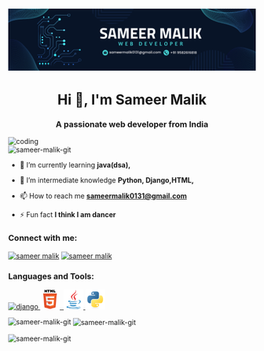 ![logo](https://github.com/Sameer-Malik-git/Sameer-Malik-git/blob/main/sameer%20malik.png)
<h1 align="center">Hi 👋, I'm Sameer Malik</h1>
<h3 align="center">A passionate web developer from 
India</h3>
<img align="right" alt="coding" width="600" src="https://user-images.githubusercontent.com/55389276/140866485-8fb1c876-9a8f-4d6a-98dc-08c4981eaf70.gif">

<p align="left"> <img src="https://komarev.com/ghpvc/?username=sameer-malik-git&label=Profile%20views&color=0e75b6&style=flat" alt="sameer-malik-git" /> </p>

- 🌱 I’m currently learning **java(dsa),**

- 🌱 I’m intermediate knowledge **Python, Django,HTML,**

- 📫 How to reach me **sameermalik0131@gmail.com**

- ⚡ Fun fact **I think I am dancer**

<h3 align="left">Connect with me:</h3>
<p align="left">
<a href="https://www.linkedin.com/in/sameer-malik0131/" target="blank"><img align="center" src="https://raw.githubusercontent.com/rahuldkjain/github-profile-readme-generator/master/src/images/icons/Social/linked-in-alt.svg" alt="sameer malik" height="30" width="40" /></a>
<a href="https://leetcode.com/Sameer-Malik/" target="blank"><img align="center" src="https://raw.githubusercontent.com/rahuldkjain/github-profile-readme-generator/master/src/images/icons/Social/leet-code.svg" alt="sameer malik" height="30" width="40" /></a>
</p>

<h3 align="left">Languages and Tools:</h3>
<p align="left"> <a href="https://www.djangoproject.com/" target="_blank" rel="noreferrer"> <img src="https://cdn.worldvectorlogo.com/logos/django.svg" alt="django" width="40" height="40"/> </a> <a href="https://www.w3.org/html/" target="_blank" rel="noreferrer"> <img src="https://raw.githubusercontent.com/devicons/devicon/master/icons/html5/html5-original-wordmark.svg" alt="html5" width="40" height="40"/> </a> <a href="https://www.adobe.com/in/products/illustrator.html" target="_blank" rel="noreferrer"> <img <a href="https://www.java.com" target="_blank" rel="noreferrer"> <img src="https://raw.githubusercontent.com/devicons/devicon/master/icons/java/java-original.svg" alt="java" width="40" height="40"/> </a> <a href="https://www.python.org" target="_blank" rel="noreferrer"> <img src="https://raw.githubusercontent.com/devicons/devicon/master/icons/python/python-original.svg" alt="python" width="40" height="40"/> </a> </p>

<p><img align="left" src="https://github-readme-stats.vercel.app/api/top-langs?username=sameer-malik-git&show_icons=true&locale=en&layout=compact" alt="sameer-malik-git" /></p>

<p>&nbsp;<img align="center" src="https://github-readme-stats.vercel.app/api?username=sameer-malik-git&show_icons=true&locale=en" alt="sameer-malik-git" /></p>

<p><img align="center" src="https://github-readme-streak-stats.herokuapp.com/?user=sameer-malik-git&" alt="sameer-malik-git" /></p>

